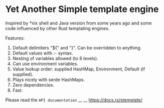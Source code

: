# Yet Another Simple template engine

Inspired by *nix shell and Java version from some years ago and some code influenced by other Rust templating engines.

Features:
1. Default delimiters "${" and "}". Can be overridden to anything.
2. Default values with :- syntax.
3. Nesting of variables allowed (to 8 levels).
4. Can use environment variables.
5. Value lookup order: supplied HasHMap, Environment, Default (if supplied).
6. Plays nicely with serde HashMaps.
7. Zero dependencies.
8. Fast.

Please read the `API documentation` __
__ https://docs.rs/stemplate/

